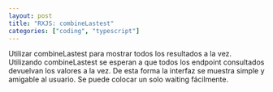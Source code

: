 ```yaml
---
layout: post
title: "RXJS: combineLastest"
categories: ["coding", "typescript"]
---
```


Utilizar combineLastest para mostrar todos los resultados a la vez.<!--more--> Utilizando combineLastest se esperan a que todos los endpoint consultados devuelvan los valores a la vez. De esta forma la interfaz se muestra simple y amigable al usuario. Se puede colocar un solo waiting fácilmente.

